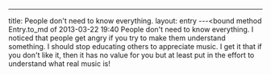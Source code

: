 ---
title: People don't need to know everything.
layout: entry
---<bound method Entry.to_md of 2013-03-22 19:40 People don't need to know everything.
I noticed that people get angry if you try to make them understand something. I should stop educating others to appreciate music. I get it that if you don't like it, then it has no value for you but at least put in the effort to  understand what real music is!
>